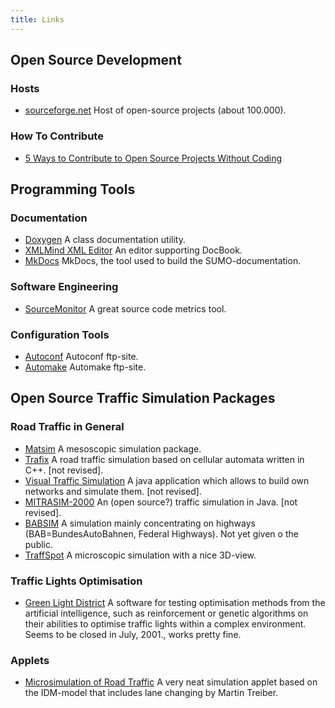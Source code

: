 ```yaml
---
title: Links
---
```


## Open Source Development

### Hosts

- [sourceforge.net](https://sourceforge.net/) Host of open-source
  projects (about 100.000).

### How To Contribute

- [5 Ways to Contribute to Open Source Projects Without
  Coding](https://nongeeksight.blogspot.com/2006/09/5-ways-to-contribute-to-open-source.html)

## Programming Tools

### Documentation

- [Doxygen](https://www.doxygen.nl/) A class
  documentation utility.
- [XMLMind XML Editor](https://www.xmlmind.com/xmleditor/) An editor
  supporting DocBook.
- [MkDocs](https://www.mkdocs.org/)
  MkDocs, the tool used to build the SUMO-documentation.

### Software Engineering

- [SourceMonitor](https://www.campwoodsw.com/sourcemonitor.html) A
  great source code metrics tool.

### Configuration Tools

- [Autoconf](ftp://ftp.gnu.org/pub/gnu/autoconf/) Autoconf ftp-site.
- [Automake](ftp://ftp.gnu.org/pub/gnu/automake/) Automake ftp-site.

## Open Source Traffic Simulation Packages

### Road Traffic in General

- [Matsim](https://www.matsim.org/) A mesoscopic simulation package.
- [Trafix](https://trafix.sourceforge.net/) A road traffic simulation
  based on cellular automata written in C++. \[not revised\].
- [Visual Traffic
  Simulation](https://mysite.wanadoo-members.co.uk/tomfotherby/Contents/Uni/Project/index.html)
  A java application which allows to build own networks and simulate
  them. \[not revised\].
- [MITRASIM-2000](https://www.maerivoet.org/index.php?page=traffic-mitrasim-2000)
  An (open source?) traffic simulation in Java. \[not revised\].
- [BABSIM](https://www.inf.bi.ruhr-uni-bochum.de/index.php?option=com_content&view=article&id=17:babsim&catid=81&Itemid=116&lang=de) A simulation mainly concentrating on
  highways (BAB=BundesAutoBahnen, Federal Highways). Not yet given o
  the public.
- [TraffSpot](https://traffspot.db-nico.de/) A microscopic simulation
  with a nice 3D-view.

### Traffic Lights Optimisation

- [Green Light District](https://sourceforge.net/projects/stoplicht/) A software
  for testing optimisation methods from the artificial intelligence,
  such as reinforcement or genetic algorithms on their abilities to
  optimise traffic lights within a complex environment. Seems to be
  closed in July, 2001., works pretty fine.

### Applets

- [Microsimulation of Road Traffic](https://www.traffic-simulation.de/)
  A very neat simulation applet based on the IDM-model that includes
  lane changing by Martin Treiber.
